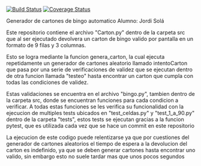 [![Build Status](https://travis-ci.org/Jordis2311/Bingo.svg?branch=master)](https://travis-ci.org/Jordis2311/Bingo)
[![Coverage Status](https://coveralls.io/repos/github/Jordis2311/Bingo/badge.svg)](https://coveralls.io/github/Jordis2311/Bingo)

Generador de cartones de bingo automatico
Alumno: Jordi Solá

Este repositorio contiene el archivo "Carton.py" dentro de la carpeta src que al ser ejecutado devolvera un carton de bingo valido por pantalla en un formato de 9 filas y 3 columnas.

Esto se logra mediante la funcion genera_carton, la cual ejecuta repetidamente un generador de cartones aleatorio llamado intentoCarton que pasa por una serie de verificaciones de validez que se ejecutan dentro de otra funcion llamada "testeo" hasta encontrar un carton que cumpla con todas las condiciones de validez.

Estas validaciones se encuentra en el archivo "bingo.py", tambien dentro de la carpeta src, donde se encuentran funciones para cada condicion a verificar. A todas estas funciones se les verifica su funcionalidad con la ejecucion de multiples tests ubicados en "test_celdas.py" y "test_1_a_90.py" dentro de la carpeta "tests", estos tests se ejecutan gracias a la funcion pytest, que es utilizada cada vez que se hace un commit en este repositorio

La ejecucion de este codigo puede relentizarse ya que por cuestiones del generador de cartones aleatorios el tiempo de espera a la devolucion del carton es indefinido, ya que se deben generar cartones hasta encontrar uno valido, sin embargo esto no suele tardar mas que unos pocos segundos
